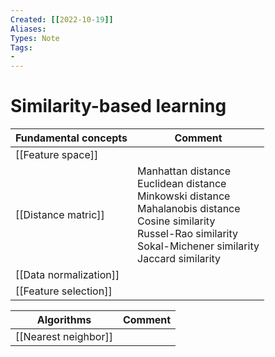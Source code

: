 ```yaml
---
Created: [[2022-10-19]]
Aliases: 
Types: Note
Tags: 
- 
---
```

# Similarity-based learning
| Fundamental concepts   | Comment                                                                                                                                                                                 |
| ---------------------- | --------------------------------------------------------------------------------------------------------------------------------------------------------------------------------------- |
| [[Feature space]]      |                                                                                                                                                                                         |
| [[Distance matric]]    | Manhattan distance<br>Euclidean distance<br>Minkowski distance<br>Mahalanobis distance<br>Cosine similarity<br>Russel-Rao similarity<br>Sokal-Michener similarity<br>Jaccard similarity |
| [[Data normalization]] |                                                                                                                                                                                         |
| [[Feature selection]]  |                                                                                                                                                                                         |

| Algorithms           | Comment |
| -------------------- | ------- |
| [[Nearest neighbor]] |         |
